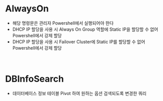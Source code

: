 # AlwaysOn
 - 해당 명령문은 관리자 Powershell에서 실행되어야 한다<br/>
 - DHCP IP 할당을 사용 시 Always On Group 역할에 Static IP을 할당할 수 없어 Powershell에서 강제 할당<br/>
 - DHCP IP 할당을 사용 시 Failover Cluster에 Static IP를 할당할 수 없어  Powershell에서 강제 할당<br/>
<br/><br/>
# DBInfoSearch
 - 데이터베이스 정보 테이블 Pivot 하여 원하는 옵션 검색되도록 변경한 쿼리
<br/><br/>
